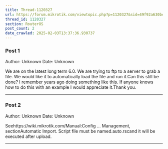 ```yaml
---
title: Thread-1120327
url: https://forum.mikrotik.com/viewtopic.php?p=1120327&sid=49f92a630bc7970d8ca50523be880e8f#p1120327
thread_id: 1120327
section: RouterOS
post_count: 2
date_crawled: 2025-02-03T13:37:36.930737
---
```


### Post 1
Author: Unknown
Date: Unknown

We are on the latest long term 6.0.  We are trying to ftp to a server to grab a file.  We would like it to automatically load the file and run it.Can this still be done?  I remember years ago doing something like this.  If anyone knows how to do this with an example I would appreciate it.Thank you.

---
### Post 2
Author: Unknown
Date: Unknown

Seehttps://wiki.mikrotik.com/Manual:Config ... Management, sectionAutomatic Import. Script file must be named<something>.auto.rscand it will be executed after upload.

---
